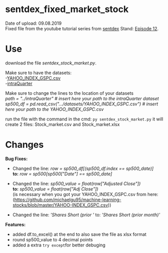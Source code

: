 # sentdex_fixed_market_stock
Date of upload: 09.08.2019  
Fixed file from the youtube tutorial series from [sentdex](https://youtu.be/URTZ2jKCgBc) Stand: [Episode 12](https://www.youtube.com/watch?v=4WM6hB7l4Lc&list=PLQVvvaa0QuDd0flgGphKCej-9jp-QdzZ3&index=12).

# Use
download the file *sentdex_stock_market.py*.

Make sure to have the datasets:   
-[YAHOO_INDEX_GSPC.csv](https://github.com/michaelgu95/machine-learning-stocks/blob/master/YAHOO-INDEX_GSPC.csv)                
-[intraQuarter](https://pythonprogramming.net/downloads/intraQuarter.zip/)

Make sure to change the lines to the location of your datasets  
*path = "../intraQuarter" # insert here your path to the intraQuarter dataset*  
*sp500_df = pd.read_csv(".../datasets/YAHOO_INDEX_GSPC.csv") # insert here your path to the YAHOO_INDEX_GSPC.csv*  

run the file with the command in the cmd:
``` py sentdex_stock_market.py ```
it will create 2 files: Stock_market.csv and Stock_market.xlsx 

# Changes
**Bug Fixes:**
- Changed the line: *row = sp500_df\[(sp500_df.index == sp500_date)\]*  
  **to:** *row = sp500\[sp500\["Date"\] == sp500_date]*

- Changed the line: *sp500_value = float(row\["Adjusted Close"\])*  
  **to:** *sp500_value = float(row\["Adj Close"\])*  
  \(is necessary when you got your YAHOO_INDEX_GSPC.csv from here: (https://github.com/michaelgu95/machine-learning-stocks/blob/master/YAHOO-INDEX_GSPC.csv)\)
  
 - Changed the line: *'Shares Short (prior '*
  to: *'Shares Short (prior month)'*
 
  
**Features:**
- added df.to_excel() at the end to also save the file as xlsx format
- round sp500_value to 4 decimal points 
- added a extra ```try except```for better debuging
